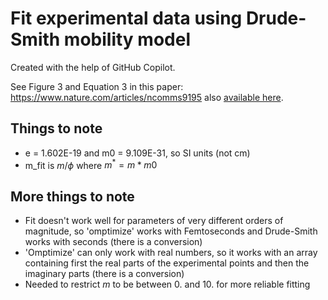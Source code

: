 # Fit experimental data using Drude-Smith mobility model
Created with the help of GitHub Copilot.


See Figure 3 and Equation 3 in this paper: https://www.nature.com/articles/ncomms9195 also [available here](https://repository.tudelft.nl/islandora/object/uuid:f809d8dd-b180-4564-af78-17170851451a?collection=research).


## Things to note
* e = 1.602E-19 and m0 = 9.109E-31, so SI units (not cm)
* m_fit is $m/\phi$ where $m^* = m * m0$

## More things to note
* Fit doesn't work well for parameters of very different orders of magnitude, so 'omptimize' works with Femtoseconds and Drude-Smith works with seconds (there is a conversion)
* 'Omptimize' can only work with real numbers, so it works with an array containing first the real parts of the experimental points and then the imaginary parts (there is a conversion)
* Needed to restrict $m$ to be between 0. and 10. for more reliable fitting
